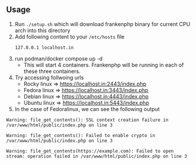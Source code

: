 ## Usage

1. Run `./setup.sh` which will download frankenphp binary for current CPU arch into this directory
2. Add following content to your `/etc/hosts` file
    ```
    127.0.0.1 localhost.in
    ```
2. run podman/docker compose up -d
    - This will start 4 containers. Frankenphp will be running in each of these three containers. 
3. Try accessing follwoing urls
    - Rocky linux  => https://localhost.in:2443/index.php
    - Fedora linux => https://localhost.in:3443/index.php
    - Debian linux => https://localhost.in:4443/index.php
    - Ubuntu linux => https://localhost.in:5443/index.php
4. In the case of Fedoralinux, we can see the following output
```
Warning: file_get_contents(): SSL context creation failure in /var/www/html/public/index.php on line 3

Warning: file_get_contents(): Failed to enable crypto in /var/www/html/public/index.php on line 3

Warning: file_get_contents(https://example.com): Failed to open stream: operation failed in /var/www/html/public/index.php on line 3
```
